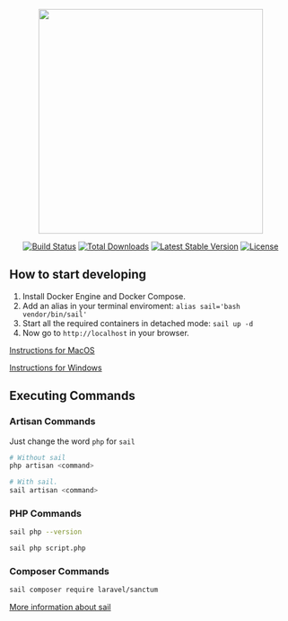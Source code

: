 <p align="center"><a href="https://laravel.com" target="_blank"><img src="https://raw.githubusercontent.com/laravel/art/master/logo-lockup/5%20SVG/2%20CMYK/1%20Full%20Color/laravel-logolockup-cmyk-red.svg" width="400"></a></p>

<p align="center">
<a href="https://travis-ci.org/laravel/framework"><img src="https://travis-ci.org/laravel/framework.svg" alt="Build Status"></a>
<a href="https://packagist.org/packages/laravel/framework"><img src="https://img.shields.io/packagist/dt/laravel/framework" alt="Total Downloads"></a>
<a href="https://packagist.org/packages/laravel/framework"><img src="https://img.shields.io/packagist/v/laravel/framework" alt="Latest Stable Version"></a>
<a href="https://packagist.org/packages/laravel/framework"><img src="https://img.shields.io/packagist/l/laravel/framework" alt="License"></a>
</p>

## How to start developing

1. Install Docker Engine and Docker Compose.
2. Add an alias in your terminal enviroment: `alias sail='bash vendor/bin/sail'`
3. Start all the required containers in detached mode: `sail up -d`
4. Now go to `http://localhost` in your browser.

[Instructions for MacOS](https://laravel.com/docs/8.x/installation#getting-started-on-macos)

[Instructions for Windows](https://laravel.com/docs/8.x/installation#getting-started-on-windows)

## Executing Commands

### Artisan Commands

Just change the word `php` for `sail`
```bash
# Without sail
php artisan <command>

# With sail.
sail artisan <command>
```

### PHP Commands

```bash
sail php --version

sail php script.php
```

### Composer Commands

```bash
sail composer require laravel/sanctum
```

[More information about sail](https://laravel.com/docs/8.x/sail)
